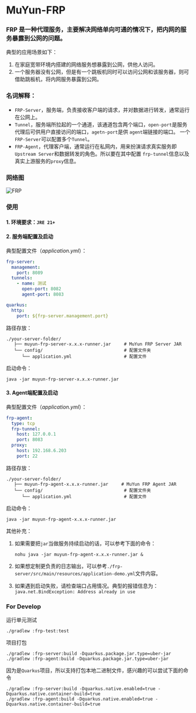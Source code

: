 # MuYun-FRP

### FRP 是一种代理服务，主要解决网络单向可通的情况下，把内网的服务暴露到公网的问题。

典型的应用场景如下：

1. 在家庭宽带环境内搭建的网络服务想暴露到公网，供他人访问。
2. 一个服务器没有公网，但是有一个跳板机同时可以访问公网和该服务器，则可借助跳板机，将内网服务暴露到公网。

### 名词解释：

* `FRP-Server`，服务端，负责接收客户端的请求，并对数据进行转发，通常运行在公网上。
* `Tunnel`，服务端所拉起的一个通道，该通道包含两个端口，`open-port`是服务代理后可供用户直接访问的端口，`agetn-port`是供
  `agent`端链接的端口。 一个`FRP-Server`可以配置多个`Tunnel`。
* `FRP-Agent`，代理客户端，通常运行在私网内，用来扮演请求真实服务即`Upstream Server`和数据转发的角色。所以要在其中配置
  `frp-tunnel`信息以及真实上游服务的`proxy`信息。

### 网络图

![FRP](https://github.com/user-attachments/assets/f4817a58-d26d-425f-af48-abf2ec077de9)

### 使用

#### 1. 环境要求：`JRE 21+`

#### 2. 服务端配置及启动

典型配置文件（*application.yml*）：

```yml
frp-server:
  management:
    port: 8089
  tunnels:
    - name: 测试
      open-port: 8082
      agent-port: 8083

quarkus:
  http:
    port: ${frp-server.management.port}
```

路径存放：

```
./your-server-folder/
   ├── muyun-frp-server-x.x.x-runner.jar     # MuYun FRP Server JAR
   └── config/                               # 配置文件夹      
      └── application.yml                    # 配置文件
```

启动命令：

```shell
java -jar muyun-frp-server-x.x.x-runner.jar
```

#### 3. Agent端配置及启动

典型配置文件（*application.yml*）：

```yml
frp-agent:
  type: tcp
  frp-tunnel:
    host: 127.0.0.1
    port: 8083
  proxy:
    host: 192.168.6.203
    port: 22
```

路径存放：

```
./your-server-folder/
   ├── muyun-frp-agent-x.x.x-runner.jar     # MuYun FRP Agent JAR
   └── config/                               # 配置文件夹      
      └── application.yml                    # 配置文件
```

启动命令：

```shell
java -jar muyun-frp-agent-x.x.x-runner.jar
```

其他补充：

1. 如果需要把`jar`当做服务持续启动的话，可以参考下面的命令：

    ```shell
    nohu java -jar muyun-frp-agent-x.x.x-runner.jar & 
    ```
2. 如果想定制更负责的日志输出，可以参考`./frp-server/src/main/resources/application-demo.yml`文件内容。
3. 如果遇到启动失败，请检查端口占用情况。典型的报错信息为：`java.net.BindException: Address already in use`

### For Develop

运行单元测试

```shell script
./gradlew :frp-test:test
```

项目打包

```shell script
./gradlew :frp-server:build -Dquarkus.package.jar.type=uber-jar
./gradlew :frp-agent:build -Dquarkus.package.jar.type=uber-jar
```

因为是`Quarkus`项目，所以支持打包本地二进制文件，感兴趣的可以尝试下面的命令

```shell script
./gradlew :frp-server:build -Dquarkus.native.enabled=true -Dquarkus.native.container-build=true
./gradlew :frp-agent:build -Dquarkus.native.enabled=true -Dquarkus.native.container-build=true
```
